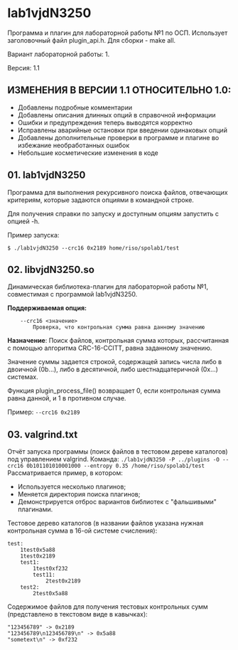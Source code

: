 # lab1vjdN3250

Программа и плагин для лабораторной работы №1 по ОСП. Использует заголовочный файл plugin_api.h. Для сборки - make all.

Вариант лабораторной работы: 1.

Версия: 1.1

## ИЗМЕНЕНИЯ В ВЕРСИИ 1.1 ОТНОСИТЕЛЬНО 1.0:

- Добавлены подробные комментарии
- Добавлены описания длинных опций в справочной информации
- Ошибки и предупреждения теперь выводятся корректно
- Исправлены аварийные остановки при введении одинаковых опций
- Добавлены дополнительные проверки в программе и плагине во избежание необработанных ошибок
- Небольшие косметические изменения в коде

## 01. lab1vjdN3250

Программа для выполнения рекурсивного поиска файлов, отвечающих критериям, которые задаются опциями в командной строке.

Для получения справки по запуску и доступным опциям запустить с опцией -h. 

Пример запуска:

`$ ./lab1vjdN3250 --crc16 0x2189 home/riso/spolab1/test`

## 02. libvjdN3250.so

Динамическая библиотека-плагин для лабораторной работы №1, совместимая с программой lab1vjdN3250.

**Поддерживаемая опция:**
```
	--crc16 <значение>
		Проверка, что контрольная сумма равна данному значению
```

**Назначение**: Поиск файлов, контрольная сумма которых, рассчитанная с помощью алгоритма CRC-16-CCITT, равна заданному значению.

Значение суммы задается строкой, содержащей запись числа либо в двоичной (0b...), либо в десятичной, либо шестнадцатеричной (0x...) системах.

Функция plugin_process_file() возвращает 0, если контрольная сумма равна данной, и 1 в противном случае.

Пример: `--crc16 0x2189`

## 03. valgrind.txt

Отчёт запуска программы (поиск файлов в тестовом дереве каталогов) под управлением valgrind.
Команда: `./lab1vjdN3250 -P ../plugins -O --crc16 0b101101010001000 --entropy 0.35 /home/riso/spolab1/test`
Рассматривается пример, в котором:
- Используется несколько плагинов;
- Меняется директория поиска плагинов;
- Демонстрируется отброс вариантов библиотек с "фальшивыми" плагинами.

Тестовое дерево каталогов (в названии файлов указана нужная контрольная сумма в 16-ой системе счисления):
```
test:
	1test0x5a88
	1test0x2189
	test1:
		1test0xf232
		test11:
			2test0x2189
	test2:
		2test0x5a88
```
Содержимое файлов для получения тестовых контрольных сумм (представлено в текстовом виде в кавычках):
```
"123456789" -> 0x2189
"123456789\n123456789\n" -> 0x5a88
"sometext\n" -> 0xf232
```
